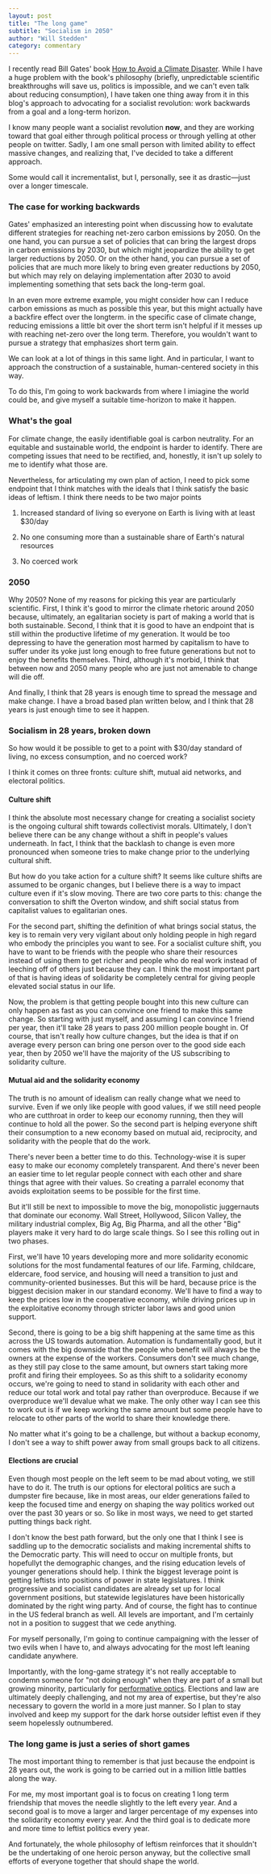 ```yaml
---
layout: post
title: "The long game"
subtitle: "Socialism in 2050"
author: "Will Stedden"
category: commentary
---
```


I recently read Bill Gates' book <a href="https://www.theguardian.com/books/2021/feb/17/how-to-avoid-a-climate-disaster-by-bill-gates-review-why-science-isnt-enough">How to Avoid a Climate Disaster</a>. While I have a huge problem with the book's philosophy (briefly, unpredictable scientific breakthroughs will save us, politics is impossible, and we can't even talk about reducing consumption), I have taken one thing away from it in this blog's approach to advocating for a socialist revolution: work backwards from a goal and a long-term horizon.

I know many people want a socialist revolution <strong>now</strong>, and they are working toward that goal either through political process or through yelling at other people on twitter.  Sadly, I am one small person with limited ability to effect massive changes, and realizing that, I've decided to take a different approach.

Some would call it incrementalist, but I, personally, see it as drastic&mdash;just over a longer timescale.

### The case for working backwards

Gates' emphasized an interesting point when discussing how to evalutate different strategies for reaching net-zero carbon emissions by 2050. On the one hand, you can pursue a set of policies that can bring the largest drops in carbon emissions by 2030, but which might jeopardize the ability to get larger reductions by 2050.  Or on the other hand, you can pursue a set of policies that are much more likely to bring even greater reductions by 2050, but which may rely on delaying implementation after 2030 to avoid implementing something that sets back the long-term goal.

In an even more extreme example, you might consider how can I reduce carbon emissions as much as possible this year, but this might actually have a backfire effect over the longterm.   in the specific case of climate change, reducing emissions a little bit over the short term isn't helpful if it messes up with reaching net-zero over the long term.  Therefore, you wouldn't want to pursue a strategy that emphasizes short term gain.

We can look at a lot of things in this same light.  And in particular, I want to approach the construction of a sustainable, human-centered society in this way.

To do this, I'm going to work backwards from where I imiagine the world could be, and give myself a suitable time-horizon to make it happen.

### What's the goal

For climate change, the easily identifiable goal is carbon neutrality.  For an equitable and sustainable world, the endpoint is harder to identify.  There are competing issues that need to be rectified, and, honestly, it isn't up solely to me to identify what those are.

Nevertheless, for articulating my own plan of action, I need to pick some endpoint that I think matches with the ideals that I think satisfy the basic ideas of leftism.  I think there needs to be two major points

1) Increased standard of living so everyone on Earth is living with at least $30/day

2) No one consuming more than a sustainable share of Earth's natural resources

3) No coerced work

### 2050

Why 2050?  None of my reasons for picking this year are particularly scientific.  First, I think it's good to mirror the climate rhetoric around 2050 because, ultimately, an egalitarian society is part of making a world that is both sustainable.  Second, I think that it is good to have an endpoint that is still within the productive lifetime of my generation.  It would be too depressing to have the generation most harmed by capitalism to have to suffer under its yoke just long enough to free future generations but not to enjoy the benefits themselves.  Third, although it's morbid, I think that between now and 2050 many people who are just not amenable to change will die off.

And finally, I think that 28 years is enough time to spread the message and make change.  I have a broad based plan written below, and I think that 28 years is just enough time to see it happen.

### Socialism in 28 years, broken down

So how would it be possible to get to a point with $30/day standard of living, no excess consumption, and no coerced work?

I think it comes on three fronts: culture shift, mutual aid networks, and electoral politics.

#### Culture shift

I think the absolute most necessary change for creating a socialist society is the ongoing cultural shift towards collectivist morals.  Ultimately, I don't believe there can be any change without a shift in people's values underneath.  In fact, I think that the backlash to change is even more pronounced when someone tries to make change prior to the underlying cultural shift.

But how do you take action for a culture shift?  It seems like culture shifts are assumed to be organic changes, but I believe there is a way to impact culture even if it's slow moving.  There are two core parts to this: change the conversation to shift the Overton window, and shift social status from capitalist values to egalitarian ones.

For the second part, shifting the definition of what brings social status, the key is to remain very very vigilant about only holding people in high regard who embody the principles you want to see.  For a socialist culture shift, you have to want to be friends with the people who share their resources instead of using them to get richer and people who do real work instead of leeching off of others just because they can.  I think the most important part of that is having ideas of solidarity be completely central for giving people elevated social status in our life.

Now, the problem is that getting people bought into this new culture can only happen as fast as you can convince one friend to make this same change.  So starting with just myself, and assuming I can convince 1 friend per year, then it'll take 28 years to pass 200 million people bought in.  Of course, that isn't really how culture changes, but the idea is that if on average every person can bring one person over to the good side each year, then by 2050 we'll have the majority of the US subscribing to solidarity culture.

#### Mutual aid and the solidarity economy

The truth is no amount of idealism can really change what we need to survive.  Even if we only like people with good values, if we still need people who are cutthroat in order to keep our economy running, then they will continue to hold all the power. So the second part is helping everyone shift their consumption to a new economy based on mutual aid, reciprocity, and solidarity with the people that do the work.

There's never been a better time to do this.  Technology-wise it is super easy to make our economy completely transparent.  And there's never been an easier time to let regular people connect with each other and share things that agree with their values.  So creating a parralel economy that avoids exploitation seems to be possible for the first time.

But it'll still be next to impossible to move the big, monopolistic juggernauts that dominate our economy.  Wall Street, Hollywood, Silicon Valley, the military industrial complex, Big Ag, Big Pharma, and all the other "Big" players make it very hard to do large scale things.  So I see this rolling out in two phases.

First, we'll have 10 years developing more and more solidarity economic solutions for the most fundamental features of our life.  Farming, childcare, eldercare, food service, and housing will need a transition to just and community-oriented businesses.  But this will be hard, because price is the biggest decision maker in our standard economy. We'll have to find a way to keep the prices low in the cooperative economy, while driving prices up in the exploitative economy through stricter labor laws and good union support.

Second, there is going to be a big shift happening at the same time as this across the US towards automation. Automation is fundamentally good, but it comes with the big downside that the people who benefit will always be the owners at the expense of the workers.  Consumers don't see much change, as they still pay close to the same amount, but owners start taking more profit and firing their employees.  So as this shift to a solidarity economy occurs, we're going to need to stand in solidarity with each other and reduce our total work and total pay rather than overproduce.  Because if we overproduce we'll devalue what we make.  The only other way I can see this to work out is if we keep working the same amount but some people have to relocate to other parts of the world to share their knowledge there.

No matter what it's going to be a challenge, but without a backup economy, I don't see a way to shift power away from small groups back to all citizens.

#### Elections are crucial

Even though most people on the left seem to be mad about voting, we still have to do it.  The truth is our options for electoral politics are such a dumpster fire because, like in most areas, our elder generations failed to keep the focused time and energy on shaping the way politics worked out over the past 30 years or so.  So like in most ways, we need to get started putting things back right.

I don't know the best path forward, but the only one that I think I see is saddling up to the democratic socialists and making incremental shifts to the Democratic party.  This will need to occur on multiple fronts, but hopefullyt the demographic changes, and the rising education levels of younger generations should help.  I think the biggest leverage point is getting leftists into positions of power in state legislatures.  I think progressive and socialist candidates are already set up for local government positions, but statewide legislatures have been historically dominated by the right wing party. And of course, the fight has to continue in the US federal branch as well.  All levels are important, and I'm certainly not in a position to suggest that we cede anything.

For myself personally, I'm going to continue campaigning with the lesser of two evils when I have to, and always advocating for the most left leaning candidate anywhere.

Importantly, with the long-game strategy it's not really acceptable to condemn someone for "not doing enough" when they are part of a small but growing minority, particularly for <a href="https://forcethevote.org/home/">performative optics</a>. Elections and law are ultimately deeply challenging, and not my area of expertise, but they're also necessary to govern the world in a more just manner.  So I plan to stay involved and keep my support for the dark horse outsider leftist even if they seem hopelessly outnumbered.

### The long game is just a series of short games

The most important thing to remember is that just because the endpoint is 28 years out, the work is going to be carried out in a million little battles along the way.

For me, my most important goal is to focus on creating 1 long term friendship that moves the needle slightly to the left every year. And a second goal is to move a larger and larger percentage of my expenses into the solidarity economy every year. And the third goal is to dedicate more and more time to leftist politics every year.

And fortunately, the whole philosophy of leftism reinforces that it shouldn't be the undertaking of one heroic person anyway, but the collective small efforts of everyone together that should shape the world.